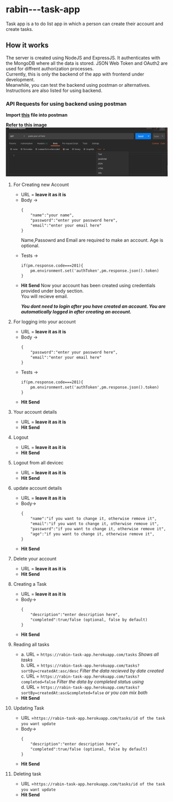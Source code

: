 # rabin---task-app

Task app is a to do list app in which a person can create their account and create tasks.

## How it works

The server is created using NodeJS and ExpressJS. It authenticates with the MongoDB where all the data is stored. JSON Web Token and OAuth2 are used for diffrent authorization processes.<br/>
Currently, this is only the backend of the app with frontend under development.<br/>
Meanwhile, you can test the backend using postman or alternatives. Instructions are also listed for using backend.

### API Requests for using backend using postman

**Import [this](https://drive.google.com/file/d/13z3xc_F-9BDM3JpP2hynPyhfS6XJnQiH/view?usp=sharing) file into postman**

**Refer to this image**<br/>
![postman](/src/images/postman.png)

1. For Creating new Account<br/>

    - URL = **leave it as it is**
    - Body ->
        ```
        {
            "name":"your name",
            "password":"enter your password here",
            "email":"enter your email here"
        }
        ```
        Name,Passowrd and Email are required to make an account. Age is optional.

    * Tests ->
        ```
        if(pm.response.code===201){
            pm.environment.set('authToken',pm.response.json().token)
        }
        ```
    * **Hit Send**
      Now your account has been created using credentials provided under body section.<br/>
      You will recieve email.

        _**You dont need to login after you have created an account. You are automatically logged in after creating an account.**_

2. For logging into your account<br/>

    - URL = **leave it as it is**
    - Body ->
        ```
        {
            "password":"enter your password here",
            "email":"enter your email here"
        }
        ```

    * Tests ->
        ```
        if(pm.response.code===201){
            pm.environment.set('authToken',pm.response.json().token)
        }
        ```
    * **Hit Send**

3. Your account details<br/>

    - URL = **leave it as it is**

    * **Hit Send**

4. Logout<br/>

    - URL = **leave it as it is**

    * **Hit Send**

5. Logout from all devicec<br/>

    - URL = **leave it as it is**

    * **Hit Send**

6. update account details<br/>

    - URL = **leave it as it is**

    * Body->
        ```
        {
            "name":"if you want to change it, otherwise remove it",
            "email":"if you want to change it, otherwise remove it",
            "password":"if you want to change it, otherwise remove it",
            "age":"if you want to change it, otherwise remove it",
        }
        ```
    * **Hit Send**

7. Delete your account<br/>

    - URL = **leave it as it is**

    * **Hit Send**

8. Creating a Task<br/>

    - URL = **leave it as it is**

    * Body->
        ```
        {
            "description":"enter description here",
            "completed":true/false (optional, false by default)
        }
        ```
    * **Hit Send**

9. Reading all tasks<br/>

    - a. URL = `https://rabin-task-app.herokuapp.com/tasks` _Shows all tasks_ <br/>
      b. URL = `https://rabin-task-app.herokuapp.com/tasks?sortBy=createdAt:asc/desc` _Filter the data recieved by date created_<br/>
      c. URL = `https://rabin-task-app.herokuapp.com/tasks?completed=false` _Filter the data by completed status using_<br/>
      d. URL = `https://rabin-task-app.herokuapp.com/tasks?sortBy=createdAt:asc&completed=false` _or you can mix both_

    * **Hit Send**

10. Updating Task<br/>

    - URL =`https://rabin-task-app.herokuapp.com/tasks/id of the task you want update`

    * Body->
        ```
        {
            "description":"enter description here",
            "completed":true/false (optional, false by default)
        }
        ```
    * **Hit Send**

11. Deleting task <br/>
    - URL =`https://rabin-task-app.herokuapp.com/tasks/id of the task you want update`
    * **Hit Send**
